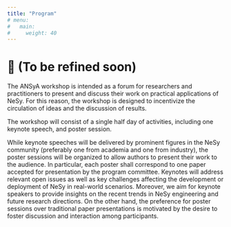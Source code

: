 ```yaml
---
title: "Program"
# menu:
#   main:
#     weight: 40
---
```


# 🚧 (To be refined soon)

The ANSyA workshop is intended as a forum for researchers and practitioners to present and discuss their work on practical applications of NeSy. For this reason, the workshop is designed to incentivize the circulation of ideas and the discussion of results. 

The workshop will consist of a single half day of activities, including one keynote speech, and poster session. 

While keynote speeches will be delivered by prominent figures in the NeSy community (preferably one from academia and one from industry), 
the poster sessions will be organized to allow authors to present their work to the audience. In particular, each poster shall correspond to one paper accepted for presentation by the program committee. Keynotes will address relevant open issues as well as key challenges affecting the development or deployment of NeSy in real-world scenarios. Moreover, we aim for keynote speakers to provide insights on the recent trends in NeSy engineering and future research directions. On the other hand, the preference for poster sessions over traditional paper presentations is motivated by the desire to foster discussion and interaction among participants.

